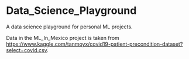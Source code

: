 # Data_Science_Playground
A data science playground for personal ML projects. 

Data in the ML_In_Mexico project is taken from https://www.kaggle.com/tanmoyx/covid19-patient-precondition-dataset?select=covid.csv. 
